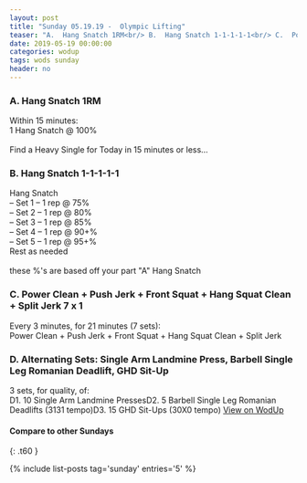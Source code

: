 ```yaml
---
layout: post
title: "Sunday 05.19.19 -  Olympic Lifting"
teaser: "A.  Hang Snatch 1RM<br/> B.  Hang Snatch 1-1-1-1-1<br/> C.  Power Clean + Push Jerk + Front Squat + Hang Squat Clean + Split Jerk 7 x 1<br/> D. Alternating Sets: Single Arm Landmine Press, Barbell Single Leg Romanian Deadlift, GHD Sit-Up"
date: 2019-05-19 00:00:00
categories: wodup
tags: wods sunday
header: no
---
```



<h3>A.  Hang Snatch 1RM</h3>
Within 15 minutes:<br/>
1 Hang Snatch @ 100%<br/><br/>Find a Heavy Single for Today in 15 minutes or less…
<h3>B.  Hang Snatch 1-1-1-1-1</h3>
Hang Snatch<br/>– Set 1 – 1 rep  @ 75%<br/>– Set 2 – 1 rep  @ 80%<br/>– Set 3 – 1 rep  @ 85%<br/>– Set 4 – 1 rep  @ 90+%<br/>– Set 5 – 1 rep  @ 95+%<br/>Rest as needed<br/><br/>these %'s are based off your part "A" Hang Snatch
<h3>C.  Power Clean + Push Jerk + Front Squat + Hang Squat Clean + Split Jerk 7 x 1</h3>
Every 3 minutes, for 21 minutes (7 sets):<br/>Power Clean + Push Jerk + Front Squat + Hang Squat Clean + Split Jerk<br/>
<h3>D. Alternating Sets: Single Arm Landmine Press, Barbell Single Leg Romanian Deadlift, GHD Sit-Up</h3>
3 sets, for quality,  of:<br/>D1. 10 Single Arm Landmine PressesD2. 5 Barbell Single Leg Romanian Deadlifts (3131 tempo)D3. 15 GHD Sit-Ups (30X0 tempo)
<a href="https://www.wodup.com/gyms/asphodel/wods/16669" target="blank">View on WodUp</a>


#### Compare to other Sundays
{: .t60 }

{% include list-posts tag='sunday' entries='5' %}